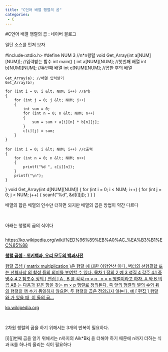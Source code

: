 ```yaml
---
title: "C언어 배열 행렬의 곱"
categories:
 - C
---
```

#C언어 배열 행렬의 곱 : 네이버 블로그
<div class="wrap_rabbit pcol2 _param(1) _postViewArea221554602235" id="post-view221554602235">
<!-- Rabbit HTML --><div class="se-viewer se-theme-default" lang="ko-KR">
<!-- SE_DOC_HEADER_END -->
<div class="se-main-container">
<div class="se-component se-text se-l-default" id="SE-49e9afac-42b7-4949-b7f9-2a58e5a8f455">
<div class="se-component-content">
<div class="se-section se-section-text se-l-default">
<div class="se-module se-module-text"><!-- SE-TEXT { --><p class="se-text-paragraph se-text-paragraph-align-" id="SE-75f2396c-905d-4c60-9edd-fad4cf699d43" style=""><span class="se-fs- se-ff-" id="SE-076ea131-96c4-4865-af5b-9673905c9557" style="">일단 소스를 먼저 보자</span></p><!-- } SE-TEXT --></div>
</div>
</div>
</div> <div class="se-component se-code se-l-default" id="SE-a3f486f6-d983-450c-a8de-40f2125e0dd4">
<div class="se-component-content">
<div class="se-section se-section-code se-l-default">
<div class="se-module se-module-code se-fs-fs13">
<div class="se-code-source">
<div class="__se_code_view language-javascript">#include&lt;stdio.h&gt;
#define NUM 3 //n*n행렬
void Get_Array(int a[NUM][NUM]); //입력받는 함수
int main() {
	int a[NUM][NUM]; //첫번째 배열
	int b[NUM][NUM]; //두번째 배열
	int c[NUM][NUM]; //곱한 후의 배열

	Get_Array(a); //배열 입력받기
	Get_Array(b);

	for (int i = 0; i &lt; NUM; i++) //a*b
	{
		for (int j = 0; j &lt; NUM; j++)
		{
			int sum = 0;
			for (int n = 0; n &lt; NUM; n++)
			{
				sum = sum + a[i][n] * b[n][j];
			}
			c[i][j] = sum;
		}
	}

	for (int i = 0; i &lt; NUM; i++) //c출력
	{
		for (int n = 0; n &lt; NUM; n++)
		{
			printf("%d ", c[i][n]);
		}
		printf("\n");
	}
}
void Get_Array(int d[NUM][NUM]) {
	for (int i = 0; i &lt; NUM; i++)
	{
		for (int j = 0; j &lt; NUM; j++)
		{
			scanf("%d", &amp;d[i][j]);
		}
	}
}</div>
</div>
</div>
</div>
</div>
<script class="__se_module_data" data-module='{"type":"v2_code", "id" : "SE-a3f486f6-d983-450c-a8de-40f2125e0dd4"}' type="text/data"></script>
</div> <div class="se-component se-text se-l-default" id="SE-f74dc96d-1fce-45da-ae45-620fb8d9d9b6">
<div class="se-component-content">
<div class="se-section se-section-text se-l-default">
<div class="se-module se-module-text"><!-- SE-TEXT { --><p class="se-text-paragraph se-text-paragraph-align-" id="SE-4f351787-7cae-47cd-9c13-0fec44eb3f70" style=""><span class="se-fs- se-ff-" id="SE-d6facc99-602a-4ea4-8ab1-a382c02c1026" style="">배열의 합은 배열의 인수만 더하면 되지만 배열의 곱은 방법이 약간 다르다</span></p><!-- } SE-TEXT --><!-- SE-TEXT { --><p class="se-text-paragraph se-text-paragraph-align-" id="SE-2a23cb97-f534-4fe6-94b4-5c5eb7782198" style=""><span class="se-fs- se-ff-" id="SE-8ceca66c-17df-4fbd-b287-6347c71029c8" style="">​</span></p><!-- } SE-TEXT --><!-- SE-TEXT { --><p class="se-text-paragraph se-text-paragraph-align-" id="SE-3d097cef-e0fc-4b08-9ecd-a2c5ee36bc5a" style=""><span class="se-fs- se-ff-" id="SE-fa7685bd-5c6c-4e12-87fb-b01d3f0f2db8" style="">아래는 행렬의 곱의 식이다</span></p><!-- } SE-TEXT --></div>
</div>
</div>
</div> <div class="se-component se-image se-l-default" id="SE-7cf1ef20-0e2b-4871-acc8-59be1a5d5b35">
<div class="se-component-content se-component-content-normal">
<div class="se-section se-section-image se-l-default se-section-align-" style="max-width:506px;">
<a class="se-module se-module-image __se_image_link __se_link" data-linkdata='{"id" : "SE-7cf1ef20-0e2b-4871-acc8-59be1a5d5b35", "src" : "https://wikimedia.org/api/rest_v1/media/math/render/svg/9ea18d2fd6c39f5522e50b201b700a32ef43438a", "linkUse" : "false", "link" : ""}' data-linktype="img" href="#" onclick="return false;" style=" ">
<img alt="" class="se-image-resource" src="https://wikimedia.org/api/rest_v1/media/math/render/svg/9ea18d2fd6c39f5522e50b201b700a32ef43438a">
</img></a> </div>
</div>
</div> <div class="se-component se-text se-l-default" id="SE-1cc4092d-3e20-4c7b-9dba-30248fb83fb0">
<div class="se-component-content">
<div class="se-section se-section-text se-l-default">
<div class="se-module se-module-text"><!-- SE-TEXT { --><p class="se-text-paragraph se-text-paragraph-align-" id="SE-948f9790-c3dd-4eb4-bb3d-6278f2ccf5f8" style=""><span class="se-fs- se-ff-" id="SE-7b6b9fba-91d5-49cd-a3a2-be091f634144" style=""><a class="se-link" href="https://ko.wikipedia.org/wiki/%ED%96%89%EB%A0%AC_%EA%B3%B1%EC%85%88" target="_blank">https://ko.wikipedia.org/wiki/%ED%96%89%EB%A0%AC_%EA%B3%B1%EC%85%88</a></span></p><!-- } SE-TEXT --></div>
</div>
</div>
</div> <div class="se-component se-oglink se-l-text" id="SE-7ce4c629-a325-4c3c-9b51-d814ecd18e6e">
<div class="se-component-content">
<div class="se-section se-section-oglink se-l-text se-section-align-">
<div class="se-module se-module-oglink">
<a class="se-oglink-info" href="https://ko.wikipedia.org/wiki/%ED%96%89%EB%A0%AC_%EA%B3%B1%EC%85%88" target="_blank">
<div class="se-oglink-info-container">
<strong class="se-oglink-title">행렬 곱셈 - 위키백과, 우리 모두의 백과사전</strong>
<p class="se-oglink-summary">행렬 곱셈 ( matrix multiplication )은 행렬 에 대한 이항연산 이다. 벡터의 선형결합 또는 선형사상 의 합성 등의 의미를 부여할 수 있다. 목차 1 정의 2 예 3 성질 4 각주 4.1 증명주 4.2 참조주 정의 [ 편집 ] A , B 를 각각 m × n , n × p 행렬이라고 하자. A 와 B 의 곱 AB 는 다음과 같은 항을 갖는 m × p 행렬로 정의된다. 즉 앞의 행렬의 열의 수와 뒤의 행렬의 행 수가 동일하지 않으면, 두 행렬의 곱은 정의되지 않는다. 예 [ 편집 ] 행렬 와 가 있을 때, 이 둘의 곱...</p>
<p class="se-oglink-url">ko.wikipedia.org</p>
</div>
</a>
</div>
</div>
</div>
<script class="__se_module_data" data-module='{"type":"v2_oglink", "id" :"SE-7ce4c629-a325-4c3c-9b51-d814ecd18e6e", "data" : {"link" : "https://ko.wikipedia.org/wiki/%ED%96%89%EB%A0%AC_%EA%B3%B1%EC%85%88", "isVideo" : "false", "thumbnail" : ""}}' type="text/data"></script>
</div> <div class="se-component se-text se-l-default" id="SE-1e20e6bd-0adc-4ffc-a987-9e883d1a77ba">
<div class="se-component-content">
<div class="se-section se-section-text se-l-default">
<div class="se-module se-module-text"><!-- SE-TEXT { --><p class="se-text-paragraph se-text-paragraph-align-" id="SE-be252bec-67c0-4bf8-a1ce-2b94689e4b32" style=""><span class="se-fs- se-ff-" id="SE-99e71b4d-1c91-4f98-b8de-c1ec0c13887e" style="">​</span></p><!-- } SE-TEXT --><!-- SE-TEXT { --><p class="se-text-paragraph se-text-paragraph-align-" id="SE-80ab8495-cbd5-4707-b80b-3357023a4865" style=""><span class="se-fs- se-ff-" id="SE-51404415-6a3b-4d4c-9dfa-0312cd6c24eb" style="">2차원 행렬의 곱을 하기 위해서는 3개의 반복이 필요하다.</span></p><!-- } SE-TEXT --><!-- SE-TEXT { --><p class="se-text-paragraph se-text-paragraph-align-" id="SE-055f99fb-481a-45a4-a6e0-a2d4dab6ea91" style=""><span class="se-fs- se-ff-" id="SE-60943530-4ca3-4661-9266-93cbc069d0c8" style="">[i][j]번째 곱을 알기 위해서는 n까지의 Aik*Bkj 을 더해야 하기 때문에 n까지 더하는 식과 ik를 하나씩 올리는 식이 필요하다</span></p><!-- } SE-TEXT --><!-- SE-TEXT { --><p class="se-text-paragraph se-text-paragraph-align-" id="SE-490bc5f7-e6bd-4d6a-bd78-991d3e0e61c7" style=""><span class="se-fs- se-ff-" id="SE-f2fefe9e-56fb-4187-96b5-ecf44718dcae" style="">​</span></p><!-- } SE-TEXT --><!-- SE-TEXT { --><p class="se-text-paragraph se-text-paragraph-align-" id="SE-e56d8cef-9f60-4e4c-b580-299570e4466e" style=""><span class="se-fs- se-ff-" id="SE-652ebc86-de18-4a83-a6f8-d6b94711050f" style="">​</span></p><!-- } SE-TEXT --></div>
</div>
</div>
</div> </div>
</div>
</div>